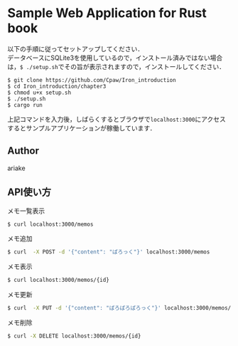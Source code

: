 # Sample Web Application for Rust book

以下の手順に従ってセットアップしてください．  
データベースにSQLite3を使用しているので，インストール済みではない場合は，```$ ./setup.sh```でその旨が表示されますので，インストールしてください．

```
$ git clone https://github.com/Cpaw/Iron_introduction
$ cd Iron_introduction/chapter3
$ chmod u+x setup.sh
$ ./setup.sh
$ cargo run
```

上記コマンドを入力後，しばらくするとブラウザで```localhost:3000```にアクセスするとサンプルアプリケーションが稼働しています．

## Author
ariake


## API使い方

メモ一覧表示
```sh
$ curl localhost:3000/memos
```

メモ追加
```sh
$ curl  -X POST -d '{"content": "ぱろっく"}' localhost:3000/memos
```

メモ表示
```sh
$ curl localhost:3000/memos/{id}
```

メモ更新
```sh
$ curl  -X PUT -d '{"content": "ぱろぱろぱろっく"}' localhost:3000/memos/{id}
```

メモ削除
```sh
$ curl -X DELETE localhost:3000/memos/{id}
```





